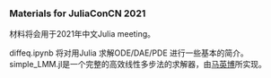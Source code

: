 ### Materials for JuliaConCN 2021

材料将会用于2021年中文Julia meeting。

diffeq.ipynb 将对用Julia 求解ODE/DAE/PDE 进行一些基本的简介。
simple_LMM.jl是一个完整的高效线性多步法的求解器，由[马英博](https://github.com/YingboMa)所实现。



